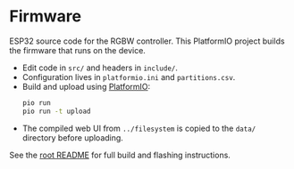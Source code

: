 # Firmware

ESP32 source code for the RGBW controller. This PlatformIO project builds the firmware that runs on the device.

- Edit code in `src/` and headers in `include/`.
- Configuration lives in `platformio.ini` and `partitions.csv`.
- Build and upload using [PlatformIO](https://platformio.org/):
  ```bash
  pio run
  pio run -t upload
  ```
- The compiled web UI from `../filesystem` is copied to the `data/` directory before uploading.

See the [root README](../README.md) for full build and flashing instructions.
